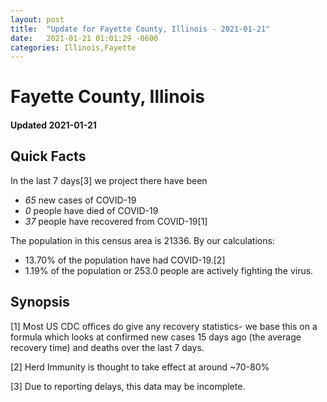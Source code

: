 ```yaml
---
layout: post
title:  "Update for Fayette County, Illinois - 2021-01-21"
date:   2021-01-21 01:01:29 -0600
categories: Illinois,Fayette
---
```


# Fayette County, Illinois
#### Updated 2021-01-21

## Quick Facts

In the last 7 days[3] we project there have been
- *65* new cases of COVID-19
- *0* people have died of COVID-19
- *37* people have recovered from COVID-19[1]

The population in this census area is 21336. By our calculations:
- 13.70% of the population have had COVID-19.[2]
- 1.19% of the population or 253.0 people are actively fighting the virus.

## Synopsis




[1] Most US CDC offices do give any recovery statistics- we base this on a formula which looks at confirmed new cases
15 days ago (the average recovery time) and deaths over the last 7 days.

[2] Herd Immunity is thought to take effect at around ~70-80%

[3] Due to reporting delays, this data may be incomplete.
 
    
